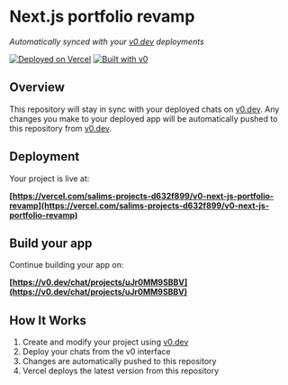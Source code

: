 # Next.js portfolio revamp

*Automatically synced with your [v0.dev](https://v0.dev) deployments*

[![Deployed on Vercel](https://img.shields.io/badge/Deployed%20on-Vercel-black?style=for-the-badge&logo=vercel)](https://vercel.com/salims-projects-d632f899/v0-next-js-portfolio-revamp)
[![Built with v0](https://img.shields.io/badge/Built%20with-v0.dev-black?style=for-the-badge)](https://v0.dev/chat/projects/uJr0MM9SBBV)

## Overview

This repository will stay in sync with your deployed chats on [v0.dev](https://v0.dev).
Any changes you make to your deployed app will be automatically pushed to this repository from [v0.dev](https://v0.dev).

## Deployment

Your project is live at:

**[https://vercel.com/salims-projects-d632f899/v0-next-js-portfolio-revamp](https://vercel.com/salims-projects-d632f899/v0-next-js-portfolio-revamp)**

## Build your app

Continue building your app on:

**[https://v0.dev/chat/projects/uJr0MM9SBBV](https://v0.dev/chat/projects/uJr0MM9SBBV)**

## How It Works

1. Create and modify your project using [v0.dev](https://v0.dev)
2. Deploy your chats from the v0 interface
3. Changes are automatically pushed to this repository
4. Vercel deploys the latest version from this repository